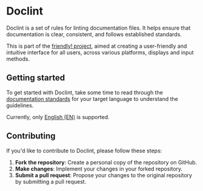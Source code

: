 # Doclint

Doclint is a set of rules for linting documentation files. It helps ensure that documentation is clear, consistent, and follows established standards.

This is part of the [friendly! project](https://github.com/friendly-project), aimed at creating a user-friendly and intuitive interface for all users, across various platforms, displays and input methods.

## Getting started

To get started with Doclint, take some time to read through the [documentation standards](Standards/README.md) for your target language to understand the guidelines.

Currently, only [English (EN)](Standards/EN.md) is supported.

## Contributing

If you'd like to contribute to Doclint, please follow these steps:

1. **Fork the repository**: Create a personal copy of the repository on GitHub.
2. **Make changes**: Implement your changes in your forked repository.
3. **Submit a pull request**: Propose your changes to the original repository by submitting a pull request.
